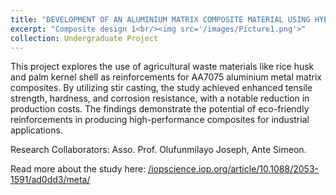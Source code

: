 ```yaml
---
title: "DEVELOPMENT OF AN ALUMINIUM MATRIX COMPOSITE MATERIAL USING HYBRID SUSTAINABLE MATERIALS (Completed)"
excerpt: "Composite design 1<br/><img src='/images/Picture1.png'>"
collection: Undergraduate Project
---
```


This project explores the use of agricultural waste materials like rice husk and palm kernel shell as reinforcements for AA7075 aluminium metal matrix composites. By utilizing stir casting, the study achieved enhanced tensile strength, hardness, and corrosion resistance, with a notable reduction in production costs. The findings demonstrate the potential of eco-friendly reinforcements in producing high-performance composites for industrial applications.

Research Collaborators: Asso. Prof. Olufunmilayo Joseph, Ante Simeon.

Read more about the study here: [/iopscience.iop.org/article/10.1088/2053-1591/ad0dd3/meta/](https://iopscience.iop.org/article/10.1088/2053-1591/ad0dd3/meta)
